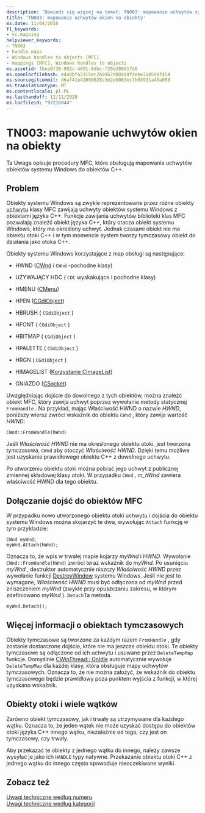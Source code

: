 ```yaml
---
description: 'Dowiedz się więcej na temat: TN003: mapowanie uchwytów systemu Windows do obiektów'
title: 'TN003: mapowanie uchwytów okien na obiekty'
ms.date: 11/04/2016
f1_keywords:
- vc.mapping
helpviewer_keywords:
- TN003
- handle maps
- Windows handles to objects [MFC]
- mappings [MFC], Windows handles to objects
ms.assetid: fbea9f38-992c-4091-8dbc-f29e288617d6
ms.openlocfilehash: e4a0bfa2315ec2b9d67d884d4fdebe314599f454
ms.sourcegitcommit: d6af41e42699628c3e2e6063ec7b03931a49a098
ms.translationtype: MT
ms.contentlocale: pl-PL
ms.lasthandoff: 12/11/2020
ms.locfileid: "97216044"
---
```

# <a name="tn003-mapping-of-windows-handles-to-objects"></a>TN003: mapowanie uchwytów okien na obiekty

Ta Uwaga opisuje procedury MFC, które obsługują mapowanie uchwytów obiektów systemu Windows do obiektów C++.

## <a name="the-problem"></a>Problem

Obiekty systemu Windows są zwykle reprezentowane przez różne obiekty [uchwytu](/windows/win32/WinProg/windows-data-types) klasy MFC zawijają uchwyty obiektów systemu Windows z obiektami języka C++. Funkcje zawijania uchwytów biblioteki klas MFC pozwalają znaleźć obiekt języka C++, który otacza obiekt systemu Windows, który ma określony uchwyt. Jednak czasami obiekt nie ma obiektu otoki C++ i w tym momencie system tworzy tymczasowy obiekt do działania jako otoka C++.

Obiekty systemu Windows korzystające z map obsługi są następujące:

- HWND ([CWnd](../mfc/reference/cwnd-class.md) i `CWnd` -pochodne klasy)

- UŻYWAJĄCY HDC ([](../mfc/reference/cdc-class.md) `CDC` wyskakujące i pochodne klasy)

- HMENU ([CMenu](../mfc/reference/cmenu-class.md))

- HPEN ([CGdiObject](../mfc/reference/cgdiobject-class.md))

- HBRUSH ( `CGdiObject` )

- HFONT ( `CGdiObject` )

- HBITMAP ( `CGdiObject` )

- HPALETTE ( `CGdiObject` )

- HRGN ( `CGdiObject` )

- HIMAGELIST ([Korzystanie CImageList](../mfc/reference/cimagelist-class.md))

- GNIAZDO ([CSocket](../mfc/reference/csocket-class.md))

Uwzględniając dojście do dowolnego z tych obiektów, można znaleźć obiekt MFC, który zawija uchwyt poprzez wywołanie metody statycznej `FromHandle` . Na przykład, mając Właściwość HWND o nazwie *HWND*, poniższy wiersz zwróci wskaźnik do obiektu `CWnd` , który zawija wartość *HWND*:

```
CWnd::FromHandle(hWnd)
```

Jeśli *Właściwość HWND* nie ma określonego obiektu otoki, jest tworzona tymczasowa, `CWnd` aby otoczyć *Właściwość HWND*. Dzięki temu możliwe jest uzyskanie prawidłowego obiektu C++ z dowolnego uchwytu.

Po utworzeniu obiektu otoki można pobrać jego uchwyt z publicznej zmiennej składowej klasy otoki. W przypadku `CWnd` , *m_hWnd* zawiera właściwość HWND dla tego obiektu.

## <a name="attaching-handles-to-mfc-objects"></a>Dołączanie dojść do obiektów MFC

W przypadku nowo utworzonego obiektu otoki uchwytu i dojścia do obiektu systemu Windows można skojarzyć te dwa, wywołując `Attach` funkcję w tym przykładzie:

```
CWnd myWnd;
myWnd.Attach(hWnd);
```

Oznacza to, że wpis w trwałej mapie kojarzy *myWnd* i *HWND*. Wywołanie `CWnd::FromHandle(hWnd)` zwróci teraz wskaźnik do *myWnd*. Po usunięciu *myWnd* , destruktor automatycznie niszczy *Właściwość HWND* przez wywołanie funkcji [DestroyWindow](/windows/win32/api/winuser/nf-winuser-destroywindow) systemu Windows. Jeśli nie jest to wymagane, *Właściwość HWND* musi być odłączona od *myWnd* przed zniszczeniem *myWnd* (zwykle przy opuszczaniu zakresu, w którym zdefiniowano *myWnd* ). `Detach`Ta metoda.

```
myWnd.Detach();
```

## <a name="more-about-temporary-objects"></a>Więcej informacji o obiektach tymczasowych

Obiekty tymczasowe są tworzone za każdym razem `FromHandle` , gdy zostanie dostarczone dojście, które nie ma jeszcze obiektu otoki. Te obiekty tymczasowe są odłączone od ich uchwytu i usuwane przez `DeleteTempMap` funkcje. Domyślnie [CWinThread:: OnIdle](../mfc/reference/cwinthread-class.md#onidle) automatycznie wywołuje `DeleteTempMap` dla każdej klasy, która obsługuje mapy uchwytów tymczasowych. Oznacza to, że nie można założyć, że wskaźnik do obiektu tymczasowego będzie prawidłowy poza punktem wyjścia z funkcji, w której uzyskano wskaźnik.

## <a name="wrapper-objects-and-multiple-threads"></a>Obiekty otoki i wiele wątków

Zarówno obiekt tymczasowy, jak i trwały są utrzymywane dla każdego wątku. Oznacza to, że jeden wątek nie może uzyskać dostępu do obiektów otoki języka C++ innego wątku, niezależnie od tego, czy jest on tymczasowy, czy trwały.

Aby przekazać te obiekty z jednego wątku do innego, należy zawsze wysyłać je jako ich `HANDLE` typy natywne. Przekazanie obiektu otoki C++ z jednego wątku do innego często spowoduje nieoczekiwane wyniki.

## <a name="see-also"></a>Zobacz też

[Uwagi techniczne według numeru](../mfc/technical-notes-by-number.md)<br/>
[Uwagi techniczne według kategorii](../mfc/technical-notes-by-category.md)

